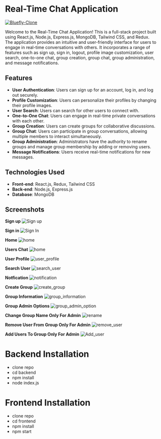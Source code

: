# Real-Time Chat Application

<a href="https://chat-app-ca.netlify.app/" target="blank">
        <img src="https://img.shields.io/static/v1?style=for-the-badge&message=Want to see live preview »&color=1BB91F&logo=Bluefly&logoColor=FFFFFF&label=" alt="Bluefly-Clone" />
        </a>

  Welcome to the Real-Time Chat Application! This is a full-stack project built using React.js, Node.js, Express.js, MongoDB, Tailwind CSS, and Redux. The application provides an intuitive and user-friendly interface for users to engage in real-time conversations with others. It incorporates a range of features such as sign up, sign in, logout, profile image customization, user search, one-to-one chat, group creation, group chat, group administration, and message notifications.

## Features
- **User Authentication**: Users can sign up for an account, log in, and log out securely.
- **Profile Customization**: Users can personalize their profiles by changing their profile images.
- **User Search**: Users can search for other users to connect with.
- **One-to-One Chat**: Users can engage in real-time private conversations with each other.
- **Group Creation**: Users can create groups for collaborative discussions.
- **Group Chat**: Users can participate in group conversations, allowing multiple members to interact simultaneously.
- **Group Administration**: Administrators have the authority to rename groups and manage group membership by adding or removing users.
- **Message Notifications**: Users receive real-time notifications for new messages.

## Technologies Used
- **Front-end**: React.js, Redux, Tailwind CSS
- **Back-end**: Node.js, Express.js
- **Database**: MongoDB

## Screenshots
**Sign up**
![Sign up](https://media-hosting.imagekit.io//c7b43a0b54504696/Signup%20page.png?Expires=1832520535&Key-Pair-Id=K2ZIVPTIP2VGHC&Signature=UkjqGtDstguEhbVAEHMJGalFeUaykaQg~l2wmNmeSGWFALiWXmhT~0dKHIgYl41Bs3rU78XCnlBoXz46jQvVmBG9sM7h3JmrjuDf3TLXyPF-KS5Z4IkrBA4ukvMOrBdfgqhb5dsvyJ-xXzicfhx07gfW5gt1Jg6CTDlxzdbz7shNgamZkAz-BbHFTOfLCgj8JQyMQk3unsZHXU3~0TLI1FvXK4xE3tHSJo4XoR0Pmh~E0-GNvNo7MFccGZWRF5TX9HHzdfH26JPIakOXMYCdvDY94W6s9Ih8mI5wQhbp8ix9B83Uq~3MSeSNlQBLL1VZgKy-30OGpnLwv6vr67~t-w__)

**Sign in**
![Sign In](https://media-hosting.imagekit.io//c64555cb61a3400c/SignIn%20page.png?Expires=1832520782&Key-Pair-Id=K2ZIVPTIP2VGHC&Signature=rrjqke4hVaL~PzQAhgfQhKtm9KeWSOV~sjctU2rk8FPqZet642IcFZQ4VS~4uV7jFl6OXa9EizKjId2q-DkTUAHZXl4Ro4WZRmwKrcf0vcCLnZZmLudSCLH~MlVA8GeiCFFdlKeSMREwTKEOaf9gW~z5oo6tXELFrwBxEi~FvPdJfMJnyRIJpov-gLpp4GCnZQH0BJvORwDWM34taGgvwbs6AINFXwsNa4o60tMLvDWHO238QIz62EioP4FQ~ApTwEmODjQc5ZJAIxs2w8PXgeQuq4IjLfHfmUvDbDTQUs~uQC7m7WOL9cUayr~RlaIvyFjbkF18pdyUaLaY0u2sKA__)

**Home**
![home](https://media-hosting.imagekit.io//77e9b54c5b094d3d/Home%20page.png?Expires=1832521080&Key-Pair-Id=K2ZIVPTIP2VGHC&Signature=iNwSUpeesJ2dqGYAHYYR-iJ9sl183UzudrlV---kBlngEYwvyZAPQXpGepY3VUxomi-FDwVdGw~tW6MIOzgoBzxwo7EWnJ1a1gpeUkmAJVZRxN7VQfv0GH27LO1DOMTo8DMI8YlZHbzL1amnxnP1pzW9gDn1JjgP1xr5TYnSVZzlfCyLtnwAIlzhxwabYz0y9xbQORPkifXPa4ERiXfFhjvhsn0EHAmQ408iiele7o8hAmRWXxEkRj6mKPb44EjNGcUvfOVEPAF8UCGC0hPm2-fSLQBFueyMJbR3xWs~XlOdzIZfYN6BdLqZ4HcMw6ifzujRLMegwQPbF4ZdpkTUkA__)

**Users Chat**
![home](https://media-hosting.imagekit.io//e40eac2c76fc4d52/UserChat.png?Expires=1832521511&Key-Pair-Id=K2ZIVPTIP2VGHC&Signature=cBqtP4MgvXgqaJxdpplaMlxjAXIEaa~Ba3u9nds2ZZaV08Luzpj3WGjSZch8ZxPDFCOhrtQDTesXqv3Jb5RMtfeoXKGdbw9I~XyHDAibnBv-cPR9Sgx2qBwf5KmNgrAbpqDR2wsl5L9KbyB0c5Za--BCApsiMdgMFcDOIKqYu5peLE2NexOodCeRHZsVnuVua2PMHXSzWco-e~I6oDpnulcfJXUJ5HrlE1106NIzI7ZDZTmjcFZTxoxiSYIjnvwykvSilO1bKoSU4nQVQTHt-AtuHlox5PFw2xAjbt1jN07igpqd8QfCKysuGCXV~gS1m~XzzbkkyYqNwCK58VyxVA__)

**User Profile**
![user_profile](https://media-hosting.imagekit.io//f6cc08c6d7b14eab/UserProfile.png?Expires=1832521751&Key-Pair-Id=K2ZIVPTIP2VGHC&Signature=MGBAsDQ5M41pctO0Z8~Q9eusMXY04LL~go3lYVlZ3Sk7yrEidT8mhDkMKmF2u6eZ31ui4T40tvA-R1EHa5eiWiflH-F9saVsWlwN4fnzal~o7CuZI3rpSgRAiyGVBJLQYPB10HOnss1hwebGNAqP945SRcwTIuPzadhHeLDPteS36R3Azg2i1gJuLyDmTTjiOtOOK68GL41YTvAh-CDoLcJAkxcxRtciesI0DasurwWidDnL3vXH7NtXEIfOFDXSKmaymXURH-i-ApQU2WDUYAaBJrT9yd8MtjPpTUToXb-aA2g9-x48jSXyZGJkqsWzpl3xgj9b1HYHZC5zMyWTIQ__)

**Search User**
![search_user](https://media-hosting.imagekit.io//d893a864618048a5/SearchUser.png?Expires=1832521991&Key-Pair-Id=K2ZIVPTIP2VGHC&Signature=j9Gt3NkaUXNbFvBzSy2PfdbJHSK9mOcNXLN9QnNMP~0UR32xTQ1hZBHP9mAR2eyiVdvfge0F~WRiNoogcEuDGybR06L2jGP8UNiNsJxtv0w88kOiE16RHnI6qdZHvV1xmMVo3AngWcI7wkMomuNucjbywPwuPf1hl63PWcN92E7LQc~PabJSsksGpE7uuZiqGbk2vJIzU0UFACFIntridUEmIz9ddzYmnm56UxTtzWa0Ivldo9IWmG0Kq9DaK~LkL8USKU9ALkrW8tpURrQfhU~gwsIEf4I2-lMWj0521~xvTNgcaG0mINp~hQjEkwaZPQPDLBQ0WNPg0Jmq-O0aiw__)

**Notfication**
![notification](https://media-hosting.imagekit.io//4a921914e6734fe2/Notification.png?Expires=1832524016&Key-Pair-Id=K2ZIVPTIP2VGHC&Signature=nhLHvx~~CLs-segefczQhg~oCEa2GiAYjHm7Jy7~f1yBJA~tXOtaAA0Be0UvD8lmh8XLRckkn7QSg4xz9AIlj5t9AndXiCE56VUyaZhmfT90sSGkp261PJFjdD1lngX3j6Ig9khHc-t0CDTkax0wkR7r6~9evDkXKNucMY67t549b1Uzygm1MtYNmZsLUXa7ZUljTXVD148KYFcjF1KW5JJu8GY7GWRwXbVRtg2ZcQSup~PnZhO~v6xG3HNwecDFXQd9z7iEbkLx6ImnI6eVziMXHf10ySHVEgsutbBOp6hbUz75~Nyh8KObvV3Jx0~EYvSt4v1okrRWfYIplRA6jQ__)

**Create Group**
![create_group](https://res.cloudinary.com/dfrhy6m3m/image/upload/v1689145950/afzfrs7dxuxij2z24vgy.png)

**Group Information**
![group_information](https://media-hosting.imagekit.io//3cd16042d5bb4080/GroupInfo.png?Expires=1832524384&Key-Pair-Id=K2ZIVPTIP2VGHC&Signature=h30CQRXxA7LHGnB5gVKLvLHVXdkCk~q9NNTUTIFGc60QVXz69HTxxQqbMSYO0C0MQgRX2JbvqeJlaVpPxupOkaVBv4vwjs7kaUhSNr5TY2gHRqr4HBhEC9qwdHi2Vq-tX6qZ3EiO3h21nhztlxee-8PuLL01cYlWiSsaAHP6g6AQE5pu~588TbxPmEgMjKQNXou3H5K2u5yhSjFFpJ7vynxH-AMuMSGmEcHnVAtKtQhdiwccRJXnmQqXhtzEDBFWe4nxCON4jSOTzChSwk~t3T0F8k5j6xk4V45MYuUJkkjz8IHfpQnC0d5Bfh4FvZIa4zf-zvpbd2zRv-8M8SBuVw__)

**Group Admin Options**
![group_admin_option](https://media-hosting.imagekit.io//15c507e82f6b40a2/GroupAdmin.png?Expires=1832524533&Key-Pair-Id=K2ZIVPTIP2VGHC&Signature=YeIXMEFld2GiHZt98xfeblUxr7ZdqVuTJnRr~8OoWMpW0eWdvB3MT~RlOyp3xbpqkcnxvls7bS10czbYNC1PZhwKU40eBygLJf33j6R-EPdD--qSlIuByg3b-F36AKBosEWMafvRwEtm1HEoU4NGzdRljWnZ9lo8LNizyDqNWEUXlhjUxF98MMxzHUtqqGVgc9XEIiAu5VtY-sqV4s6CM-KelsXaeEpZ5-TD1G1AJ6of5b1sHqxAR-nGYCpMlImID6oRrQs5rafR5e8mW63Wzb5ZU9V1PPPsYClb3HWk-SDoAAa8K~u9w9rPFxixpxeg3nvzNkp-WugP5MHBLgBkvQ__)

**Change Group Name Only For Admin**
![rename](https://media-hosting.imagekit.io//c5003c9b974242b8/ChangeGroupName.png?Expires=1832524776&Key-Pair-Id=K2ZIVPTIP2VGHC&Signature=lj8GiqcHK5o8k5GpszVBcThzoygxaoxaVQB~pqIPyivHc6qbXZYkCzmbEqCDn3A~zikabc1JwEAAUC63VNE6BfHso7Zji~Fg9WNs5wt~EWB3POCUzmEdHJJ1d5qP7JrOYOkegthk4akXDTeY56t-M5P1v095hpFFvV01NEr7wEZVXA98HIue1Qooohx1T4gYXVwz9pXKC6kdxzffc~bC9-Bx0IWmHrwG8Cay87Hr0KolWoXXduQqAUFtyehIrUkcbfVj2vODhAOAFMGqZ-XA5~EwO42H6RVpyseWuMzMl-5kx1ScYFbpvAhbLwXmWFRpr2KKG6X~kt6KDi-kbvDoKA__)

**Remove User From Group Only For Admin**
![remove_user](https://media-hosting.imagekit.io//a529899bbe464df0/Remove.png?Expires=1832524856&Key-Pair-Id=K2ZIVPTIP2VGHC&Signature=Jog9Hl4V6wdn1PNuqzsfz3ogj8Fl-QcSe6J9VqN32Qfh~VT25~7ztf~LCV~XxXPpsT0UYDF-p7rwWouJnckUEisnZuBiIkPbu5ZAaildK9Ej7QERNQvlQ6xssZStQl-sihRrqQK3ho6DnQc6pQR7RfEQ1uV1RvTvcgRP0vrmUg3DzIrRxIV47I8i7iG5NRx9pOFlvv-aiaIfdmKGTi-1a5B3rFQ8s1to~hidWONBP14Z9xfbzEpE811rQ0yHkrjFxHhzAi4LDoTJng5Ts7yPlK-W4VSv6yupKV9cCZV1c2~Xm-6m5LoxmRSSyysznbY9zbM6HgnZx0GpTHTWUwi7Ow__)

**Add Users To Group Only For Admin**
![Add_user](https://res.cloudinary.com/dfrhy6m3m/image/upload/v1690197588/lehnw0hfqfnxu8ktajys.png)



<h1>  Backend Installation </h1>
<ul> 
<li> clone repo  </li>
<li> cd backend </li>
<li> npm install </li>
<li> node index.js </li>
</ul>

<h1>  Frontend Installation </h1>
<ul> 
<li> clone repo  </li>
<li> cd frontend </li>
<li> npm install </li>
<li> npm start </li>
</ul>
